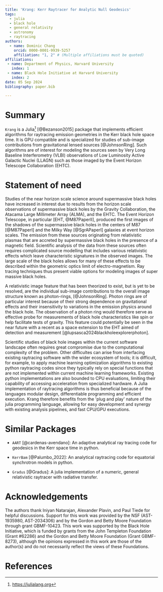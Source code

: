 ```yaml
---
title: 'Krang: Kerr Raytracer for Analytic Null Geodesics'
tags:
  - julia
  - black hole 
  - general relativity
  - astronomy
  - raytracing
authors:
  - name: Dominic Chang
    orcid: 0000-0001-9939-5257
    affiliation: "1, 2" # (Multiple affiliations must be quoted)
affiliations:
 - name: Department of Physics, Harvard University
   index: 1
 - name: Black Hole Initiative at Harvard University
   index: 2
date: 05 Sep 2024
bibliography: paper.bib

---
```


# Summary
`Krang` is a Julia[^1] [@Bezanson2015] package that implements efficient algorithms for raytracing emission geometries in the Kerr black hole space time.
It is GPU compatible and is specialized for studies of sub-image contributions from gravitational lensed sources [@JohnsonRing]. 
Such algorithms are of interest for modeling the sources seen by Very Long Baseline Interferometry (VLBI) observations of Low Luminosity Active Galactic Nuclei (LLAGN) such as those imaged by the Event Horizon Telescope Collaboration (EHTC).

[^1]: https://julialang.org

# Statement of need

Studies of the near horizon scale science around supermassive black holes have increased in interest due to results from the horizon scale observations of supermassive black holes by the Gravity Collaboration, the Atacama Large Millimeter Array (ALMA), and the EHTC.
The Event Horizon Telescope, in particular [EHT, @M87PaperII], produced the first images of the shadows of the supermassive black holes in the centers of M87 [@M87PaperI] and the Milky Way [@SgrAPaperI] galaxies at event horizon scales.
The emission from these sources originating from relativistic plasmas that are accreted by supermassive black holes in the presence of a magnetic field.
Scientific analysis of the data from these sources often requires complicated source modelling that includes various relativistic effects which leave characteristic signatures in the observed images.
The large scale of the black holes allows for many of these effects to be described within the geometric optics limit of electro-magnetism. Ray tracing techniques thus present viable options for modeling images of super massive black holes.

A relativistic image feature that has been theorized to exist, but is yet to be resolved, are the individual sub-image contributions to the overall image structure known as photon-rings, [@JohnsonRing].
Photon rings are of particular interest because of their strong dependence on gravitational effects and their insensitivity to variations in the emission physics around the black hole.
The observation of a photon ring would therefore serve as effective probe for measurements of black hole characteristics like spin or help facilitate tests of gravity.
This feature could potentially be seen in the near future with a recent as a space extension to the EHT aimed of detection and measurement [@lupsasca2024blackholeexplorerphoton].

Scientific studies of black hole images within the current software landscape often requires great compromise due to the computational complexity of the problem.
Other difficultes can arise from interfacing existing raytracing software with the wider ecosystem of tools; it is difficult, for example, to apply machine learning optimization algorithms to existing python raytracing codes since they typically rely on special functions that are not implemented within current machine learning frameworks.
Existing python implementations are also bounded to CPU evaluations, limiting their capability of accessing acceleration from specialized hardware.
A Julia implementation of raytracing algorithms is thus beneficial because of the languages modular design, differentiable programming and efficient execution.
Krang therefore benefits from the 'plug and play' nature of the julia programming language, allowing for easy development and synergy with existing analysis pipelines, and fast CPU/GPU executions.


# Similar Packages
- `AART` [@cardenas-avendano]: An adaptive analytical ray tracing code for geodesics in the Kerr space time in python.

- `KerrBam` [@Palumbo_2022]: An analytical raytracing code for equatorial synchrotron models in python.

- `Gradus` [@Gradus]: A julia implementation of a numeric, general relativistic raytracer with radiative transfer.

# Acknowledgements
The authors thank Iniyan Natarajan, Alexander Plavin, and Paul Tiede for helpful discussions. Support for this work was provided by the NSF (AST-1935980, AST-2034306) and by the Gordon and Betty Moore Foundation through grant GBMF-10423. This work was supported by the Black Hole Initiative, which is funded by grants from the John Templeton Foundation (Grant #62286) and the Gordon and Betty Moore Foundation (Grant GBMF-8273), although the opinions expressed in this work are those of the author(s) and do not necessarily reflect the views of these Foundations.

# References
